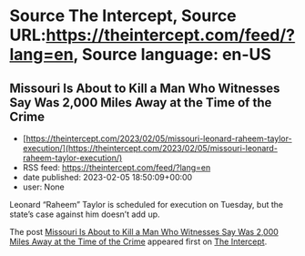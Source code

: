 # Source The Intercept, Source URL:https://theintercept.com/feed/?lang=en, Source language: en-US

## Missouri Is About to Kill a Man Who Witnesses Say Was 2,000 Miles Away at the Time of the Crime
 - [https://theintercept.com/2023/02/05/missouri-leonard-raheem-taylor-execution/](https://theintercept.com/2023/02/05/missouri-leonard-raheem-taylor-execution/)
 - RSS feed: https://theintercept.com/feed/?lang=en
 - date published: 2023-02-05 18:50:09+00:00
 - user: None

<p>Leonard “Raheem” Taylor is scheduled for execution on Tuesday, but the state’s case against him doesn’t add up.</p>
<p>The post <a href="https://theintercept.com/2023/02/05/missouri-leonard-raheem-taylor-execution/" rel="nofollow">Missouri Is About to Kill a Man Who Witnesses Say Was 2,000 Miles Away at the Time of the Crime</a> appeared first on <a href="https://theintercept.com" rel="nofollow">The Intercept</a>.</p>
